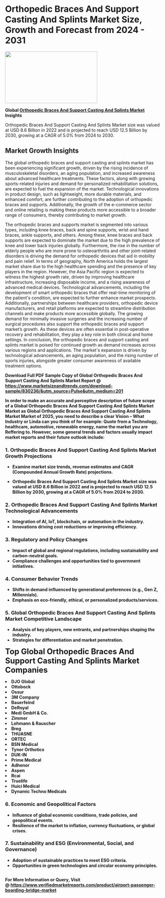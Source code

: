 <H1>Orthopedic Braces And Support Casting And Splints Market Size, Growth and Forecast from 2024 - 2031</H1><img class="aligncenter size-medium wp-image-584254" src="https://thirdeyenews.in/wp-content/uploads/2024/09/Global-Market-Research-300x168.jpeg" alt="" width="300" height="168" /><p><strong>Global&nbsp;<a href="https://www.marketsizeandtrends.com/download-sample/830236/&amp;utm_source=Pulse&amp;utm_medium=201">Orthopedic Braces And Support Casting And Splints Market</a> Insights</strong></p><p>Orthopedic Braces And Support Casting And Splints Market size was valued at USD 8.6 Billion in 2022 and is projected to reach USD 12.5 Billion by 2030, growing at a CAGR of 5.0% from 2024 to 2030.</p><p><h2>Market Growth Insights</h2> <p>The global orthopedic braces and support casting and splints market has been experiencing significant growth, driven by the rising incidence of musculoskeletal disorders, an aging population, and increased awareness about advanced healthcare treatments. These factors, along with growing sports-related injuries and demand for personalized rehabilitation solutions, are expected to fuel the expansion of the market. Technological innovations in product design, such as lightweight, more durable materials, and enhanced comfort, are further contributing to the adoption of orthopedic braces and supports. Additionally, the growth of the e-commerce sector and online retailing is making these products more accessible to a broader range of consumers, thereby contributing to market growth.</p> <p><strong></strong></p> <p>The orthopedic braces and supports market is segmented into various types, including knee braces, back and spine supports, wrist and hand braces, ankle supports, and others. Among these, knee braces and back supports are expected to dominate the market due to the high prevalence of knee and lower back injuries globally. Furthermore, the rise in the number of elderly people who are more prone to osteoarthritis and other joint-related disorders is driving the demand for orthopedic devices that aid in mobility and pain relief. In terms of geography, North America holds the largest market share due to the high healthcare spending and the presence of key players in the region. However, the Asia Pacific region is expected to witness the highest growth rate, driven by improving healthcare infrastructure, increasing disposable income, and a rising awareness of advanced medical devices. Technological advancements, including the development of smart orthopedic braces that offer real-time monitoring of the patient's condition, are expected to further enhance market prospects. Additionally, partnerships between healthcare providers, orthopedic device manufacturers, and retail platforms are expected to streamline distribution channels and make products more accessible globally. The growing demand for minimally invasive surgeries and the increasing number of surgical procedures also support the orthopedic braces and support market’s growth. As these devices are often essential in post-operative recovery and rehabilitation, they play a key role in both clinical and home settings. In conclusion, the orthopedic braces and support casting and splints market is poised for continued growth as demand increases across various regions and applications. The market's expansion is driven by technological advancements, an aging population, and the rising number of sports injuries, alongside greater consumer awareness of available treatment options. <p><strong></p><p><span class=""><strong>Download Full PDF Sample Copy of Global Orthopedic Braces And Support Casting And Splints Market Report</strong> @ <a href="https://www.marketsizeandtrends.com/download-sample/830236/&amp;utm_source=Pulse&amp;utm_medium=201" target="_blank">https://www.marketsizeandtrends.com/download-sample/830236/&amp;utm_source=Pulse&amp;utm_medium=201</a></span></p><p>In order to make an accurate and perceptive description of future scope of a Global&nbsp;Orthopedic Braces And Support Casting And Splints Market Market as Global&nbsp;Orthopedic Braces And Support Casting And Splints Market Market of 2025, you need to describe a clear Vision &ndash; What Industry or Linda can you think of for example: Quote from a Technology, healthcare, automotive, renewable energy, name the market you are Reffering to. However, some general trends and factors usually impact market reports and their future outlook include:</p><h3>1.&nbsp;<strong>Orthopedic Braces And Support Casting And Splints Market Growth Projections</strong></h3><ul><li>Examine market size trends, revenue estimates and CAGR (Compounded Annual Growth Rate) projections.</li><li><p>Orthopedic Braces And Support Casting And Splints Market size was valued at USD 8.6 Billion in 2022 and is projected to reach USD 12.5 Billion by 2030, growing at a CAGR of 5.0% from 2024 to 2030.</p></li></ul><h3>2.&nbsp;<strong>Orthopedic Braces And Support Casting And Splints Market Technological Advancements</strong></h3><ul><li>Integration of AI, IoT, blockchain, or automation in the industry.</li><li>Innovations driving cost reductions or improving efficiency.</li></ul><h3>3.&nbsp;<strong>Regulatory and Policy Changes</strong></h3><ul><li>Impact of global and regional regulations, including sustainability and carbon-neutral goals.</li><li>Compliance challenges and opportunities tied to government initiatives.</li></ul><h3>4.&nbsp;<strong>Consumer Behavior Trends</strong></h3><ul><li>Shifts in demand influenced by generational preferences (e.g., Gen Z, Millennials).</li><li>Emphasis on eco-friendly, ethical, or personalized products/services.</li></ul><h3>5.&nbsp;<strong>Global Orthopedic Braces And Support Casting And Splints Market Competitive Landscape</strong></h3><ul><li>Analysis of key players, new entrants, and partnerships shaping the industry.</li><li>Strategies for differentiation and market penetration.</li></ul><p data-pm-slice="1 1 []"><span style="color: inherit; font-family: inherit; font-size: 25px;">Top Global Orthopedic Braces And Support Casting And Splints Market Companies</span></p><div class="" data-test-id=""><p><li> DJO Global</li><li> Ottobock</li><li> Ossur</li><li> 3M Company</li><li> Bauerfeind</li><li> DeRoyal</li><li> Medi GmbH & Co.</li><li> Zimmer</li><li> Lohmann & Rauscher</li><li> Breg</li><li> THUASNE</li><li> ORTEC</li><li> BSN Medical</li><li> Tynor Orthotics</li><li> DUK-IN</li><li> Prime Medical</li><li> Adhenor</li><li> Aspen</li><li> Rcai</li><li> Truelife</li><li> Huici Medical</li><li> Dynamic Techno Medicals</li></p></div><h3>6.&nbsp;<strong>Economic and Geopolitical Factors</strong></h3><ul><li>Influence of global economic conditions, trade policies, and geopolitical events.</li><li>Resilience of the market to inflation, currency fluctuations, or global crises.</li></ul><h3>7.&nbsp;<strong>Sustainability and ESG (Environmental, Social, and Governance)</strong></h3><ul><li>Adoption of sustainable practices to meet ESG criteria.</li><li>Opportunities in green technologies and circular economy principles.</li></ul><h2><strong style="font-size: 14px;">For More Information or Query, Visit @&nbsp;</strong><a style="background-color: #ffffff; font-size: 14px;" href="https://www.marketsizeandtrends.com/report/orthopedic-braces-and-support-casting-and-splints-market/" target="_blank">https://www.verifiedmarketreports.com/product/airport-passenger-boarding-bridge-market</a></h2>